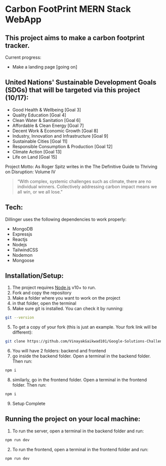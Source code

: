 # Carbon FootPrint MERN Stack WebApp 

## This project aims to make a carbon footprint tracker.

Current progress: 
- Make a landing page  [going on]



## United Nations' Sustainable Development Goals (SDGs) that will be targeted via this project (10/17):

- Good Health & Wellbeing [Goal 3]
- Quality Education [Goal 4]
- Clean Water & Sanitation [Goal 6]
- Affordable & Clean Energy [Goal 7]
- Decent Work & Economic Growth [Goal 8]
- Industry, Innovation and Infrastructure [Goal 9]
- Sustainable Cities [Goal 11]
- Responsible Consumption & Production [Goal 12]
- Climate Action [Goal 13]
- Life on Land [Goal 15]

Project Motto: 
As Roger Spitz writes in the The Definitive Guide to Thriving on Disruption: Volume IV

> “With complex, systemic challenges such as climate, there are no individual winners. Collectively addressing carbon impact means we all win, or we all lose.”

## Tech:

Dillinger uses the following dependencies to work properly:

- MongoDB
- Expressjs
- Reactjs
- Nodejs
- TailwindCSS
- Nodemon
- Mongoose

## Installation/Setup:

1) The project requires [Node.js](https://nodejs.org/) v10+ to run.
2) Fork and copy the repository
3) Make a folder where you want to work on the project
4) in that folder, open the terminal
5) Make sure git is installed. You can check it by running: 
```sh
git --version
```
5) To get a copy of your fork (this is just an example. Your fork link will be different): 
```sh
git clone https://github.com/VinayakGaikwad101/Google-Solutions-Challenge.git
```
6) You will have 2 folders: backend and frontend
7) go inside the backend folder. Open a terminal in the backend folder. Then run:
```sh
npm i
```
8) similarly, go in the frontend folder. Open a terminal in the frontend folder. Then run: 
```sh
npm i
```
9) Setup Complete

## Running the project on your local machine:
1) To run the server, open a terminal in the backend folder and run:
```sh
npm run dev
```
2) To run the frontend, open a terminal in the frontend folder and run:
```sh
npm run dev
```
